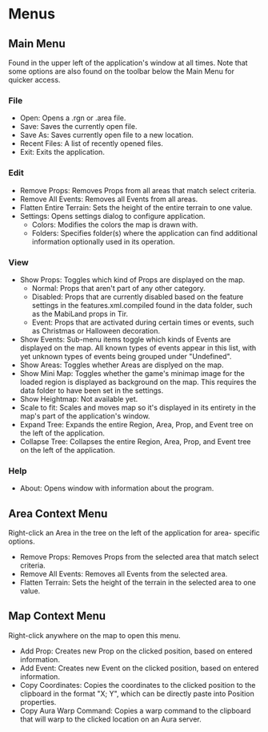Menus
=============================================================================

Main Menu
-----------------------------------------------------------------------------

Found in the upper left of the application's window at all times.
Note that some options are also found on the toolbar below the Main Menu
for quicker access.

### File

- Open: Opens a .rgn or .area file.
- Save: Saves the currently open file.
- Save As: Saves currently open file to a new location.
- Recent Files: A list of recently opened files.
- Exit: Exits the application.

### Edit

- Remove Props: Removes Props from all areas that match select criteria.
- Remove All Events: Removes all Events from all areas.
- Flatten Entire Terrain: Sets the height of the entire terrain to one value.
- Settings: Opens settings dialog to configure application.
  - Colors: Modifies the colors the map is drawn with.
  - Folders: Specifies folder(s) where the application can find additional
    information optionally used in its operation.

### View

- Show Props: Toggles which kind of Props are displayed on the map.
  - Normal: Props that aren't part of any other category.
  - Disabled: Props that are currently disabled based on the feature settings
    in the features.xml.compiled found in the data folder, such as the
    MabiLand props in Tir.
  - Event: Props that are activated during certain times or events,
    such as Christmas or Halloween decoration.
- Show Events: Sub-menu items toggle which kinds of Events are displayed
  on the map. All known types of events appear in this list,
  with yet unknown types of events being grouped under "Undefined".
- Show Areas: Toggles whether Areas are displyed on the map.
- Show Mini Map: Toggles whether the game's minimap image for the loaded
  region is displayed as background on the map. This requires the data
  folder to have been set in the settings.
- Show Heightmap: Not available yet.
- Scale to fit: Scales and moves map so it's displayed in its entirety
  in the map's part of the application's window.
- Expand Tree: Expands the entire Region, Area, Prop, and Event tree on
  the left of the application.
- Collapse Tree: Collapses the entire Region, Area, Prop, and Event tree on
  the left of the application.

### Help

- About: Opens window with information about the program.

Area Context Menu
-----------------------------------------------------------------------------

Right-click an Area in the tree on the left of the application for area-
specific options.

- Remove Props: Removes Props from the selected area that match
  select criteria.
- Remove All Events: Removes all Events from the selected area.
- Flatten Terrain: Sets the height of the terrain in the selected area
  to one value.

Map Context Menu
-----------------------------------------------------------------------------

Right-click anywhere on the map to open this menu.

- Add Prop: Creates new Prop on the clicked position, based on entered
  information.
- Add Event: Creates new Event on the clicked position, based on entered
  information.
- Copy Coordinates: Copies the coordinates to the clicked position to the
  clipboard in the format "X; Y", which can be directly paste into
  Position properties.
- Copy Aura Warp Command: Copies a warp command to the clipboard that
  will warp to the clicked location on an Aura server.

